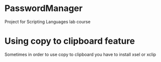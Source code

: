 # PasswordManager
Project for Scripting Languages lab course

# Using copy to clipboard feature
Sometimes in order to use copy to clipboard you have to install xsel or xclip
